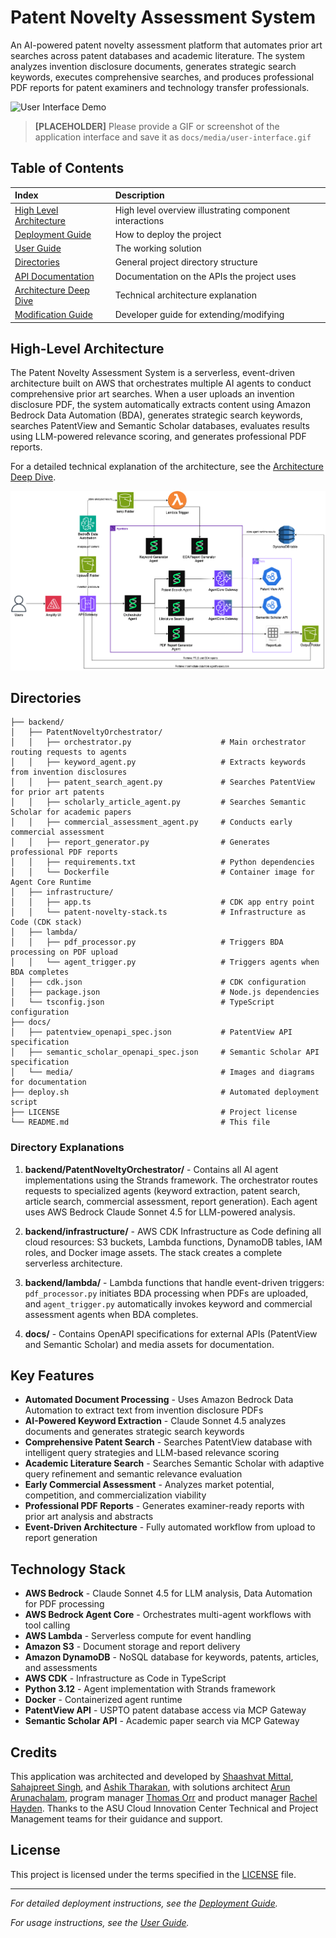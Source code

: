 # Patent Novelty Assessment System

An AI-powered patent novelty assessment platform that automates prior art searches across patent databases and academic literature. The system analyzes invention disclosure documents, generates strategic search keywords, executes comprehensive searches, and produces professional PDF reports for patent examiners and technology transfer professionals.

![User Interface Demo](./docs/media/user-interface.gif)

> **[PLACEHOLDER]** Please provide a GIF or screenshot of the application interface and save it as `docs/media/user-interface.gif`

## Table of Contents

| Index                                                    | Description                                             |
| :------------------------------------------------------- | :------------------------------------------------------ |
| [High Level Architecture](#high-level-architecture)      | High level overview illustrating component interactions |
| [Deployment Guide](./docs/deploymentGuide.md)            | How to deploy the project                               |
| [User Guide](./docs/userGuide.md)                        | The working solution                                    |
| [Directories](#directories)                              | General project directory structure                     |
| [API Documentation](./docs/APIdoc.md)                    | Documentation on the APIs the project uses              |
| [Architecture Deep Dive](./docs/architectureDeepDive.md) | Technical architecture explanation                      |
| [Modification Guide](./docs/modificationGuide.md)        | Developer guide for extending/modifying                 |

## High-Level Architecture

The Patent Novelty Assessment System is a serverless, event-driven architecture built on AWS that orchestrates multiple AI agents to conduct comprehensive prior art searches. When a user uploads an invention disclosure PDF, the system automatically extracts content using Amazon Bedrock Data Automation (BDA), generates strategic search keywords, searches PatentView and Semantic Scholar databases, evaluates results using LLM-powered relevance scoring, and generates professional PDF reports.

For a detailed technical explanation of the architecture, see the [Architecture Deep Dive](./docs/architectureDeepDive.md).

![Architecture Diagram](./docs/media/architecture.png)

## Directories

```
├── backend/
│   ├── PatentNoveltyOrchestrator/
│   │   ├── orchestrator.py                    # Main orchestrator routing requests to agents
│   │   ├── keyword_agent.py                   # Extracts keywords from invention disclosures
│   │   ├── patent_search_agent.py             # Searches PatentView for prior art patents
│   │   ├── scholarly_article_agent.py         # Searches Semantic Scholar for academic papers
│   │   ├── commercial_assessment_agent.py     # Conducts early commercial assessment
│   │   ├── report_generator.py                # Generates professional PDF reports
│   │   ├── requirements.txt                   # Python dependencies
│   │   └── Dockerfile                         # Container image for Agent Core Runtime
│   ├── infrastructure/
│   │   ├── app.ts                             # CDK app entry point
│   │   └── patent-novelty-stack.ts            # Infrastructure as Code (CDK stack)
│   ├── lambda/
│   │   ├── pdf_processor.py                   # Triggers BDA processing on PDF upload
│   │   └── agent_trigger.py                   # Triggers agents when BDA completes
│   ├── cdk.json                               # CDK configuration
│   ├── package.json                           # Node.js dependencies
│   └── tsconfig.json                          # TypeScript configuration
├── docs/
│   ├── patentview_openapi_spec.json           # PatentView API specification
│   ├── semantic_scholar_openapi_spec.json     # Semantic Scholar API specification
│   └── media/                                 # Images and diagrams for documentation
├── deploy.sh                                  # Automated deployment script
├── LICENSE                                    # Project license
└── README.md                                  # This file
```

### Directory Explanations

1. **backend/PatentNoveltyOrchestrator/** - Contains all AI agent implementations using the Strands framework. The orchestrator routes requests to specialized agents (keyword extraction, patent search, article search, commercial assessment, report generation). Each agent uses AWS Bedrock Claude Sonnet 4.5 for LLM-powered analysis.

2. **backend/infrastructure/** - AWS CDK Infrastructure as Code defining all cloud resources: S3 buckets, Lambda functions, DynamoDB tables, IAM roles, and Docker image assets. The stack creates a complete serverless architecture.

3. **backend/lambda/** - Lambda functions that handle event-driven triggers: `pdf_processor.py` initiates BDA processing when PDFs are uploaded, and `agent_trigger.py` automatically invokes keyword and commercial assessment agents when BDA completes.

4. **docs/** - Contains OpenAPI specifications for external APIs (PatentView and Semantic Scholar) and media assets for documentation.

## Key Features

- **Automated Document Processing** - Uses Amazon Bedrock Data Automation to extract text from invention disclosure PDFs
- **AI-Powered Keyword Extraction** - Claude Sonnet 4.5 analyzes documents and generates strategic search keywords
- **Comprehensive Patent Search** - Searches PatentView database with intelligent query strategies and LLM-based relevance scoring
- **Academic Literature Search** - Searches Semantic Scholar with adaptive query refinement and semantic relevance evaluation
- **Early Commercial Assessment** - Analyzes market potential, competition, and commercialization viability
- **Professional PDF Reports** - Generates examiner-ready reports with prior art analysis and abstracts
- **Event-Driven Architecture** - Fully automated workflow from upload to report generation

## Technology Stack

- **AWS Bedrock** - Claude Sonnet 4.5 for LLM analysis, Data Automation for PDF processing
- **AWS Bedrock Agent Core** - Orchestrates multi-agent workflows with tool calling
- **AWS Lambda** - Serverless compute for event handling
- **Amazon S3** - Document storage and report delivery
- **Amazon DynamoDB** - NoSQL database for keywords, patents, articles, and assessments
- **AWS CDK** - Infrastructure as Code in TypeScript
- **Python 3.12** - Agent implementation with Strands framework
- **Docker** - Containerized agent runtime
- **PatentView API** - USPTO patent database access via MCP Gateway
- **Semantic Scholar API** - Academic paper search via MCP Gateway

## Credits

This application was architected and developed by <a href="https://www.linkedin.com/in/shaashvatm156/" target="_blank">Shaashvat Mittal</a>, <a href="https://www.linkedin.com/in/sahajpreet/" target="_blank">Sahajpreet Singh</a>, and <a href="https://www.linkedin.com/in/ashik-tharakan/" target="_blank">Ashik Tharakan</a>, with solutions architect <a href="https://www.linkedin.com/in/arunarunachalam/" target="_blank">Arun Arunachalam</a>, program manager <a href="https://www.linkedin.com/in/thomas-orr/" target="_blank">Thomas Orr</a> and product manager <a href="https://www.linkedin.com/in/rachelhayden/" target="_blank">Rachel Hayden</a>. Thanks to the ASU Cloud Innovation Center Technical and Project Management teams for their guidance and support.

## License

This project is licensed under the terms specified in the [LICENSE](./LICENSE) file.

---

_For detailed deployment instructions, see the [Deployment Guide](./docs/deploymentGuide.md)._

_For usage instructions, see the [User Guide](./docs/userGuide.md)._
